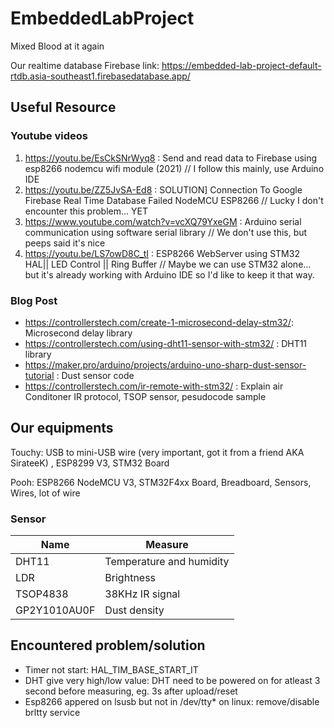 # EmbeddedLabProject
 Mixed Blood at it again

Our realtime database Firebase link: https://embedded-lab-project-default-rtdb.asia-southeast1.firebasedatabase.app/

## Useful Resource
### Youtube videos
1. https://youtu.be/EsCkSNrWyq8 : Send and read data to Firebase using esp8266 nodemcu wifi module (2021) // I follow this mainly, use Arduino IDE
2. https://youtu.be/ZZ5JvSA-Ed8 : SOLUTION] Connection To Google Firebase Real Time Database Failed NodeMCU ESP8266 // Lucky I don't encounter this problem... YET
3. https://www.youtube.com/watch?v=vcXQ79YxeGM : Arduino serial communication using software serial library // We don't use this, but peeps said it's nice
4. https://youtu.be/LS7owD8C_tI : ESP8266 WebServer using STM32 HAL|| LED Control || Ring Buffer // Maybe we can use STM32 alone... but it's already working with Arduino IDE so I'd like to keep it that way.

### Blog Post
- https://controllerstech.com/create-1-microsecond-delay-stm32/: Microsecond delay library
- https://controllerstech.com/using-dht11-sensor-with-stm32/ : DHT11 library
- https://maker.pro/arduino/projects/arduino-uno-sharp-dust-sensor-tutorial : Dust sensor code
- https://controllerstech.com/ir-remote-with-stm32/ : Explain air Conditoner IR protocol, TSOP sensor, pesudocode sample

## Our equipments
Touchy: USB to mini-USB wire (very important, got it from a friend AKA SirateeK) , ESP8299 V3, STM32 Board

Pooh: ESP8266 NodeMCU V3, STM32F4xx Board, Breadboard, Sensors, Wires, lot of wire

### Sensor
|Name|Measure|
|-|-|
|DHT11|Temperature and humidity|
|LDR|Brightness|
|TSOP4838|38KHz IR signal|
|GP2Y1010AU0F|Dust density|

## Encountered problem/solution
- Timer not start: HAL_TIM_BASE_START_IT
- DHT give very high/low value: DHT need to be powered on for atleast 3 second before measuring, eg. 3s after upload/reset
- Esp8266 appered on lsusb but not in /dev/tty* on linux: remove/disable brltty service